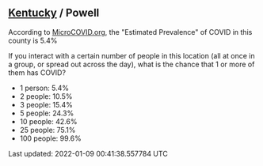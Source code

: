 
## [Kentucky](/united-states/kentucky) / Powell

According to [MicroCOVID.org](http://microcovid.org),
the "Estimated Prevalence" of COVID in this county is 5.4%

If you interact with a certain number of people in this location
(all at once in a group, or spread out across the day), what is the chance that
1 or more of them has COVID?

- 1 person: 5.4%
- 2 people: 10.5%
- 3 people: 15.4%
- 5 people: 24.3%
- 10 people: 42.6%
- 25 people: 75.1%
- 100 people: 99.6%

Last updated: 2022-01-09 00:41:38.557784 UTC
